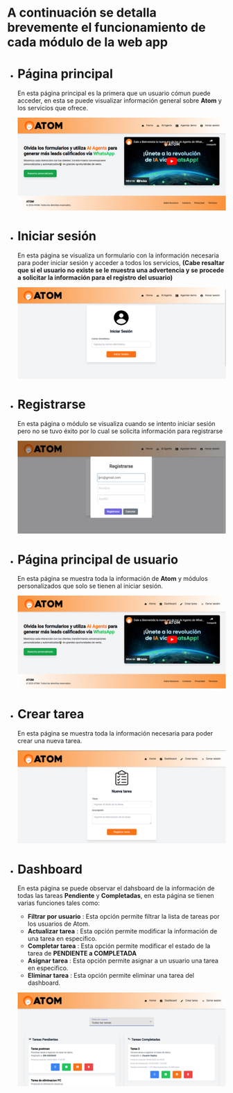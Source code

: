 # A continuación se detalla brevemente el funcionamiento de cada módulo de la web app

- # Página principal
  En esta página principal es la primera que un usuario cómun puede acceder, en esta se puede visualizar información general sobre **Atom** y los servicios que ofrece.
      
  ![](documentation/phome.png)

- # Iniciar sesión
  En esta página se visualiza un formulario con la información necesaria para poder iniciar sesión y acceder a todos los servicios, **(Cabe resaltar que si el usuario no existe se le muestra una advertencia y se procede a solicitar la información para el registro del usuario)**
      
  ![](documentation/plogin.png)

- # Registrarse
  En esta página o módulo se visualiza cuando se intento iniciar sesión pero no se tuvo éxito por lo cual se solicita información para registrarse
  
  ![](documentation/pregister.png)

- # Página principal de usuario
  En esta página se muestra toda la información de **Atom** y módulos personalizados que solo se tienen al iniciar sesión. 
  
  ![](documentation/phomelogin.png)

- # Crear tarea
  En esta página se muestra toda la información necesaria para poder crear una nueva tarea. 
  
  ![](documentation/pnewtask.png)

- # Dashboard
  En esta página se puede observar el dahsboard de la información de todas las tareas **Pendiente** y **Completadas**, en esta página se tienen varias funciones tales como:
    - **Filtrar por usuario** : Esta opción permite filtrar la lista de tareas por los usuarios de Atom.
    - **Actualizar tarea** : Esta opción permite modificar la información de una tarea en especifico.
    - **Completar tarea** : Esta opción permite modificar el estado de la tarea de **PENDIENTE a COMPLETADA**
    - **Asignar tarea** : Esta opción permite asignar a un usuario una tarea en especifico.
    - **Eliminar tarea** : Esta opción permite eliminar una tarea del dashboard. 
  
  ![](documentation/ptasks.png)
